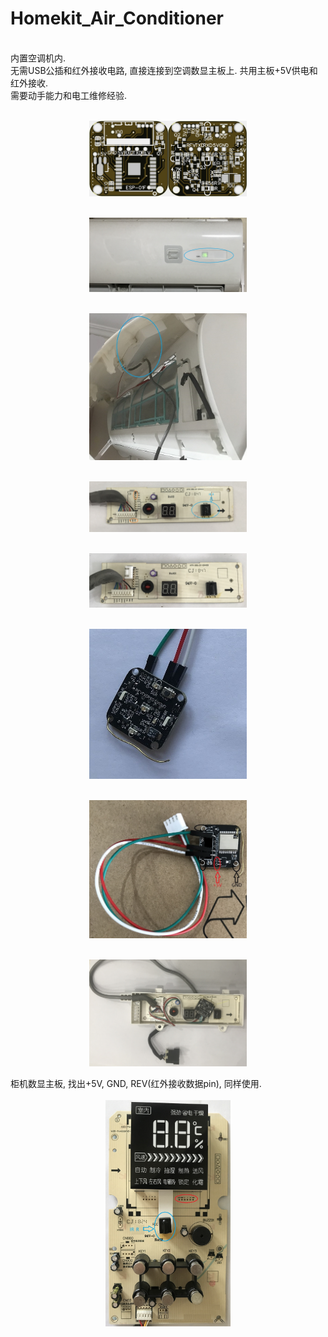 # Homekit_Air_Conditioner
<br>内置空调机内. 
<br>无需USB公插和红外接收电路, 直接连接到空调数显主板上. 共用主板+5V供电和红外接收. 
<br>需要动手能力和电工维修经验. 

<div align="center">
<br><img src="/image/AC_IR_Homekit_Inside_3.0_0402.jpg" width="50%"/>

<br><img src="/image/IMG_2002.JPG" width="50%"/>

<br><img src="/image/IMG_2003.JPG"  width="50%"/>

<br><img src="/image/IMG_2004.jpg"  width="50%"/>

<br><img src="/image/IMG_2007.jpg"  width="50%"/>

<br><img src="/image/IMG_2029.jpg"  width="50%"/>

<br><img src="/image/IMG_2030.jpg"  width="50%"/>

<br><img src="/image/IMG_2031.JPG"  width="50%"/>
</div>
柜机数显主板, 找出+5V, GND, REV(红外接收数据pin), 同样使用. 
<div align="center">
<br><img src="/image/IMG_2005.JPG"  width="200"/>
</div>
